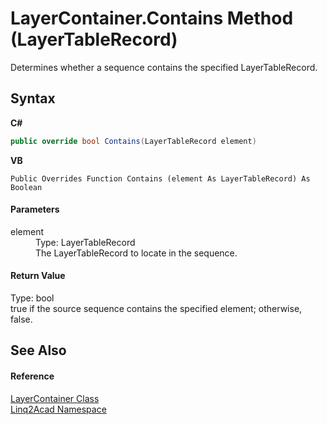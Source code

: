 # LayerContainer.Contains Method (LayerTableRecord)
 

Determines whether a sequence contains the specified LayerTableRecord.

## Syntax

**C#**<br />
``` C#
public override bool Contains(LayerTableRecord element)
```

**VB**<br />
``` VB
Public Overrides Function Contains (element As LayerTableRecord) As Boolean
```


#### Parameters
<dl><dt>element</dt><dd>Type: LayerTableRecord<br />The LayerTableRecord to locate in the sequence.</dd></dl>

#### Return Value
Type: bool<br />true if the source sequence contains the specified element; otherwise, false.

## See Also


#### Reference
<a href="T_Linq2Acad_LayerContainer.md">LayerContainer Class</a><br /><a href="N_Linq2Acad.md">Linq2Acad Namespace</a><br />
